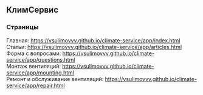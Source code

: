 ## КлимСервис
### Страницы
Главная: https://vsulimovvv.github.io/climate-service/app/index.html  
Статьи: https://vsulimovvv.github.io/climate-service/app/articles.html  
Форма с вопросами: https://vsulimovvv.github.io/climate-service/app/questions.html  
Монтаж вентиляций: https://vsulimovvv.github.io/climate-service/app/mounting.html  
Ремонт и обслуживание вентиляций: https://vsulimovvv.github.io/climate-service/app/repair.html  